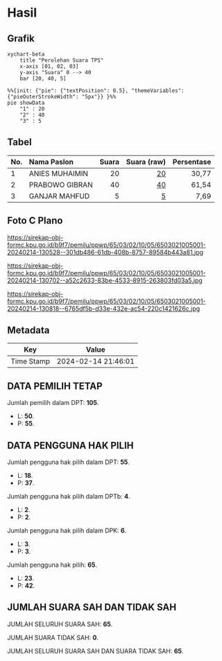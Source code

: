 # Hasil

## Grafik

```mermaid
xychart-beta
    title "Perolehan Suara TPS"
    x-axis [01, 02, 03]
    y-axis "Suara" 0 --> 40
    bar [20, 40, 5]
```

```mermaid
%%{init: {"pie": {"textPosition": 0.5}, "themeVariables": {"pieOuterStrokeWidth": "5px"}} }%%
pie showData
    "1" : 20
    "2" : 40
    "3" : 5
```

## Tabel

| No. | Nama Paslon    | Suara | Suara (raw) | Persentase |
|:--- |:-------------- | -----:| -----------:| ----------:|
| 1   | ANIES MUHAIMIN | 20    | [20][p-1]   | 30,77      |
| 2   | PRABOWO GIBRAN | 40    | [40][p-2]   | 61,54      |
| 3   | GANJAR MAHFUD  | 5     | [5][p-3]    | 7,69       |


[p-1]: https://github.com/gigit-pemilu/pemilu-2024-65-kalimantan-utara/blob/main/pilpres/hitung-suara/sub/65-kalimantan-utara/sub/03-nunukan/sub/02-nunukan/sub/1005-nunukan-tengah/sub/001-tps/sub/paslon-1.txt
[p-2]: https://github.com/gigit-pemilu/pemilu-2024-65-kalimantan-utara/blob/main/pilpres/hitung-suara/sub/65-kalimantan-utara/sub/03-nunukan/sub/02-nunukan/sub/1005-nunukan-tengah/sub/001-tps/sub/paslon-2.txt
[p-3]: https://github.com/gigit-pemilu/pemilu-2024-65-kalimantan-utara/blob/main/pilpres/hitung-suara/sub/65-kalimantan-utara/sub/03-nunukan/sub/02-nunukan/sub/1005-nunukan-tengah/sub/001-tps/sub/paslon-3.txt

## Foto C Plano

https://sirekap-obj-formc.kpu.go.id/b9f7/pemilu/ppwp/65/03/02/10/05/6503021005001-20240214-130528--301db486-61db-408b-8757-89584b443a81.jpg

https://sirekap-obj-formc.kpu.go.id/b9f7/pemilu/ppwp/65/03/02/10/05/6503021005001-20240214-130702--a52c2633-83be-4533-8915-263803fd03a5.jpg

https://sirekap-obj-formc.kpu.go.id/b9f7/pemilu/ppwp/65/03/02/10/05/6503021005001-20240214-130818--6765df5b-d33e-432e-ac54-220c1421626c.jpg


## Metadata

| Key        | Value               |
| ---------- | ------------------- |
| Time Stamp | 2024-02-14 21:46:01 |


## DATA PEMILIH TETAP

Jumlah pemilih dalam DPT: **105**.
 * L: **50**.
 * P: **55**.

## DATA PENGGUNA HAK PILIH

Jumlah pengguna hak pilih dalam DPT: **55**.
 * L: **18**.
 * P: **37**.

Jumlah pengguna hak pilih dalam DPTb: **4**.
 * L: **2**.
 * P: **2**.

Jumlah pengguna hak pilih dalam DPK: **6**.
 * L: **3**.
 * P: **3**.

Jumlah pengguna hak pilih: **65**.
 * L: **23**.
 * P: **42**.

## JUMLAH SUARA SAH DAN TIDAK SAH

JUMLAH SELURUH SUARA SAH: **65**.

JUMLAH SUARA TIDAK SAH: **0**.

JUMLAH SELURUH SUARA SAH DAN SUARA TIDAK SAH: **65**.


